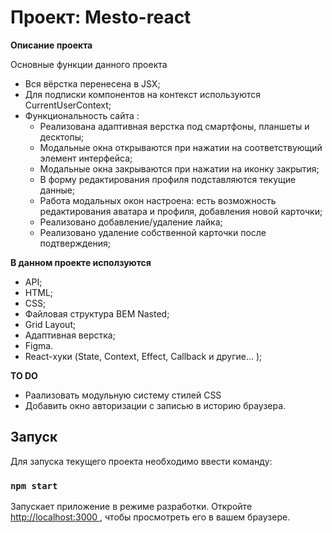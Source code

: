 # Проект: Mesto-react

**Описание проекта**

Основные функции данного проекта 
- Вся вёрстка перенесена в JSX;
- Для подписки компонентов на контекст используются CurrentUserContext;
- Функциональность сайта :
  * Реализована адаптивная верстка под смартфоны, планшеты и десктопы;
  * Модальные окна открываются при нажатии на соответствующий элемент интерфейса;
  * Модальные окна закрываются при нажатии на иконку закрытия;
  * В форму редактирования профиля подставляются текущие данные;
  * Работа модальных окон настроена: есть возможность редактирования аватара и профиля, добавления новой карточки;
  * Реализовано добавление/удаление лайка;
  * Реализовано удаление собственной карточки после подтверждения;

**В данном проекте исползуются**

- API;
- HTML;
- CSS;
- Файловая структура BEM Nasted;
- Grid Layout;
- Адаптивная верстка;
- Figma.
- React-хуки (State, Context, Effect, Callback и другие... );

**TO DO**

- Раализовать модульную систему стилей CSS
- Добавить окно авторизации с записью в историю браузера.

## Запуск

Для запуска текущего проекта необходимо ввести команду:

### `npm start`

Запускает приложение в режиме разработки.
Откройте [http://localhost:3000 ](http://localhost:3000 ), чтобы просмотреть его в вашем браузере.

